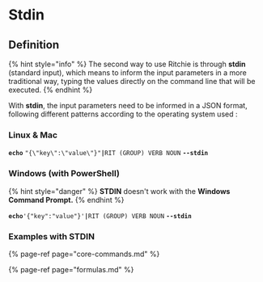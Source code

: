 # Stdin

## Definition 

{% hint style="info" %}
The second way to use Ritchie is through **stdin** \(standard input\), which means to inform the input parameters in a more traditional way, typing the values directly on the command line that will be executed.
{% endhint %}

With **stdin**, the input parameters need to be informed in a JSON format, following different patterns according to the operating system used :

### Linux & Mac

**`echo`** `"{\"key\":\"value\"}"`**`|`**`RIT (GROUP) VERB NOUN` **`--stdin`**

###  Windows \(with **PowerShell**\)

{% hint style="danger" %}
**STDIN** doesn't work with the **Windows** **Command Prompt.**
{% endhint %}

**`echo`**`'{"key":"value"}'`**`|`**`RIT (GROUP) VERB NOUN` **`--stdin`**



### Examples with STDIN

{% page-ref page="core-commands.md" %}

{% page-ref page="formulas.md" %}



